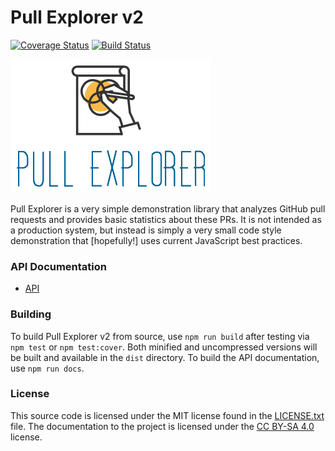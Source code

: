 # Pull Explorer v2

[![Coverage Status](https://coveralls.io/repos/github/DominicBlais/pull-explorer-v2/badge.svg?branch=master)](https://coveralls.io/github/DominicBlais/pull-explorer-v2?branch=master) [![Build Status](https://travis-ci.org/DominicBlais/pull-explorer-v2.svg?branch=master)](https://travis-ci.org/DominicBlais/pull-explorer-v2)


![alt text](https://github.com/DominicBlais/pull-explorer-v2/blob/master/logo.png "Pull Explorer Logo")

Pull Explorer is a very simple demonstration library that analyzes GitHub pull requests and provides basic statistics about these PRs. It is not intended as a production system, but instead is simply a very small code style demonstration that [hopefully!] uses current JavaScript best practices.

### API Documentation

* [API](https://dominicblais.github.io/pull-explorer-v2/index.html)


### Building

To build Pull Explorer v2 from source, use `npm run build` after testing via `npm test` or `npm test:cover`.
Both minified and uncompressed versions will be built and available in the `dist` directory. To build the API documentation, use `npm run docs`.

### License

This source code is licensed under the MIT license found in the [LICENSE.txt](https://github.com/DominicBlais/pull-explorer-v2/blob/master/LICENSE.txt) file.
The documentation to the project is licensed under the [CC BY-SA 4.0](http://creativecommons.org/licenses/by-sa/4.0/) license.
